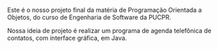 Este é o nosso projeto final da matéria de Programação Orientada a Objetos, do curso de Engenharia de Software da PUCPR.

Nossa ideia de projeto é realizar um programa de agenda telefônica de contatos, com interface gráfica, em Java.

